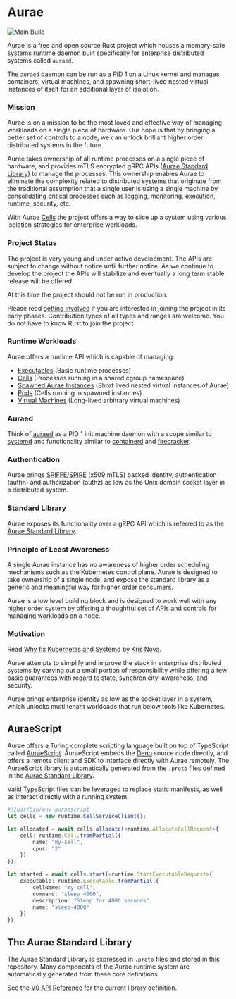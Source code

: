 # Aurae

![Main Build](https://github.com/aurae-runtime/aurae/actions/workflows/build-compile-test.yml/badge.svg)


Aurae is a free and open source Rust project which houses a memory-safe systems runtime daemon built specifically for enterprise distributed systems called `auraed`.

The `auraed` daemon can be run as a PID 1 on a Linux kernel and manages containers, virtual machines, and spawning short-lived nested virtual instances of itself for an additional layer of isolation.

### Mission

Aurae is on a mission to be the most loved and effective way of managing workloads on a single piece of hardware. Our hope is that by bringing a better set of controls to a node, we can unlock brilliant higher order distributed systems in the future.

Aurae takes ownership of all runtime processes on a single piece of hardware, and provides mTLS encrypted gRPC APIs ([Aurae Standard Library](https://aurae.io/stdlib/)) to manage the processes. This ownership enables Aurae to eliminate the complexity related to distributed systems that originate from the traditional assumption that a single user is using a single machine by consolidating critical processes such as logging, monitoring, execution, runtime, security, etc.

With Aurae [Cells](https://aurae.io/blog/24-10-2022-aurae-cells/) the project offers a way to slice up a system using various isolation strategies for enterprise workloads.

### Project Status

The project is very young and under active development. The APIs are subject to change without notice until further notice.
As we continue to develop the project the APIs will stabilize and eventually a long term stable release will be offered.

At this time the project should not be run in production.

Please read [getting involved](https://aurae.io/community/#getting-involved) if you are interested in joining the project in its early phases. Contribution types of all types and ranges are welcome. You do not have to know Rust to join the project.

### Runtime Workloads

Aurae offers a runtime API which is capable of managing:

 - [Executables](https://aurae.io/stdlib/v0/#executable) (Basic runtime processes)
 - [Cells](https://aurae.io/stdlib/v0/#cell) (Processes running in a shared cgroup namespace)
 - [Spawned Aurae Instances](https://aurae.io/stdlib/v0/#instance) (Short lived nested virtual instances of Aurae)
 - [Pods](https://aurae.io/stdlib/v0/#pod) (Cells running in spawned instances)
 - [Virtual Machines](https://aurae.io/stdlib/v0/#virtualmachine) (Long-lived arbitrary virtual machines)

### Auraed

Think of [auraed](https://github.com/aurae-runtime/aurae/tree/main/auraed) as a PID 1 init machine daemon with a scope similar to [systemd](https://www.freedesktop.org/wiki/Software/systemd/) and functionality similar to [containerd](https://github.com/containerd/containerd) and [firecracker](https://github.com/firecracker-microvm/firecracker).

### Authentication

Aurae brings [SPIFFE](https://github.com/spiffe)/[SPIRE](https://github.com/spiffe/spire) (x509 mTLS) backed identity, authentication (authn) and authorization (authz) as low as the Unix domain socket layer in a distributed system.

### Standard Library

Aurae exposes its functionality over a gRPC API which is referred to as the [Aurae Standard Library](https://aurae.io/stdlib/).

### Principle of Least Awareness

A single Aurae instance has no awareness of higher order scheduling mechanisms such as the Kubernetes control plane. Aurae is designed to take ownership of a single node, and expose the standard library as a generic and meaningful way for higher order consumers.

Aurae is a low level building block and is designed to work well with any higher order system by offering a thoughtful set of APIs and controls for managing workloads on a node.

### Motivation 

Read [Why fix Kubernetes and Systemd](https://medium.com/@kris-nova/why-fix-kubernetes-and-systemd-782840e50104) by [Kris Nóva](https://github.com/krisnova). 

Aurae attempts to simplify and improve the stack in enterprise distributed systems by carving out a small portion of responsibility while offering a few basic guarantees with regard to state, synchronicity, awareness, and security.

Aurae brings enterprise identity as low as the socket layer in a system, which unlocks multi tenant workloads that run below tools like Kubernetes.

## AuraeScript 

Aurae offers a Turing complete scripting language built on top of TypeScript called [AuraeScript](https://github.com/aurae-runtime/aurae/tree/main/auraescript). AuraeScript embeds the [Deno](https://deno.land) source code directly, and offers a remote client and SDK to interface directly with Aurae remotely. The AuraeScript library is automatically generated from the `.proto` files defined in the [Aurae Standard Library](https://aurae.io/stdlib/).

Valid TypeScript files can be leveraged to replace static manifests, as well as interact directly with a running system.

```typescript
#!/usr/bin/env auraescript
let cells = new runtime.CellServiceClient();

let allocated = await cells.allocate(<runtime.AllocateCellRequest>{
    cell: runtime.Cell.fromPartial({
        name: "my-cell",
        cpus: "2"
    })
});

let started = await cells.start(<runtime.StartExecutableRequest>{
    executable: runtime.Executable.fromPartial({
        cellName: "my-cell",
        command: "sleep 4000",
        description: "Sleep for 4000 seconds",
        name: "sleep-4000"
    })
})
```

## The Aurae Standard Library

The Aurae Standard Library is expressed in `.proto` files and stored in this repository.
Many components of the Aurae runtime system are automatically generated from these core definitions.

See the [V0 API Reference](https://aurae.io/stdlib/v0/) for the current library definition.
